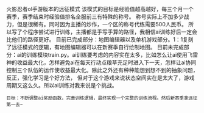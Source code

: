 火影忍者ol手游版本的远征模式
    该模式的目标是经验值越高越好，每三个月一个赛季，赛季结束时经验值排名全服前三有特殊的称号。
    称号实际上不加多少战力，但是很稀有。同时因为主播的炒作，一个区的称号代练需要500人民币。
    所以写了个程序尝试进行训练，主播都是手写手算的路径，我相信ai训练好后一定会比他们的路径更好。
    目前已完成部分：地图编辑器以及单机游戏部分。1：1复刻了远征模式的逻辑，有地图编辑器可以在新赛季自行绘制地图。
    目前未完成部分：ai的训练模块train.py。ai训练要考虑的内容实在太多，比如怎么让ai使用飞雷神的收益最大化，怎样避免ai在每天行动点粮草充足时进入下一天，怎样让ai协同控制三个队伍的运作使收益最大化。除此之外还有种种能想到想不到的抽象问题，反正，强化学习是个好方法，
但对于这个游戏来说状态空间实在是太大了，游戏周期又这么久。所以ai训练对我来说是个挑战。

    目标：不断调整ai奖励函数，完善训练逻辑，最终实现一个完整的训练流程。然后新赛季拿远征第一去~
